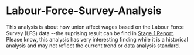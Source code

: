 # Labour-Force-Survey-Analysis
This analysis is about how union affect wages based on the Labour Force Survey (LFS) data --the suprising result can be find in [Stage 1 Report](Research%20Analysis/Union%20Benefit%20Analysis%20with%20Labour%20Force%20Survey.docx).<br/>
Please know, this analysis has very interesting finding while it is a historical analysis and may not reflect the current trend or data analysis standard.
